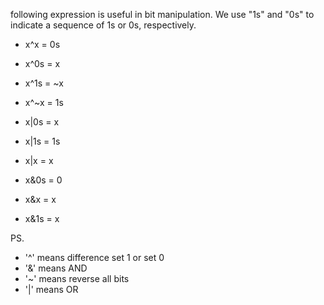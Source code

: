 

following expression is useful in bit manipulation. We use "1s" and "0s" to indicate a sequence of 1s or 0s, respectively.


- x^x = 0s
- x^0s = x
- x^1s = ~x
- x^~x = 1s

- x|0s = x
- x|1s = 1s
- x|x = x

- x&0s = 0
- x&x = x
- x&1s = x


PS.  
- '^' means difference set 1 or set 0
- '&' means AND 
- '~' means reverse all bits
- '|' means OR 
